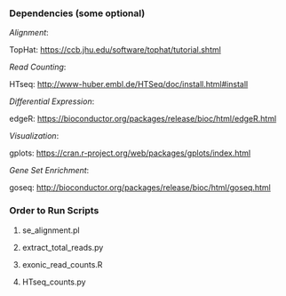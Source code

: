 ### Dependencies (some optional) ###

*Alignment*:

TopHat: https://ccb.jhu.edu/software/tophat/tutorial.shtml

*Read Counting*:

HTseq: http://www-huber.embl.de/HTSeq/doc/install.html#install

*Differential Expression*:

edgeR: https://bioconductor.org/packages/release/bioc/html/edgeR.html

*Visualization*:

gplots: https://cran.r-project.org/web/packages/gplots/index.html

*Gene Set Enrichment*:

goseq: http://bioconductor.org/packages/release/bioc/html/goseq.html


### Order to Run Scripts ###

1) se_alignment.pl

2) extract_total_reads.py

3) exonic_read_counts.R

4) HTseq_counts.py

